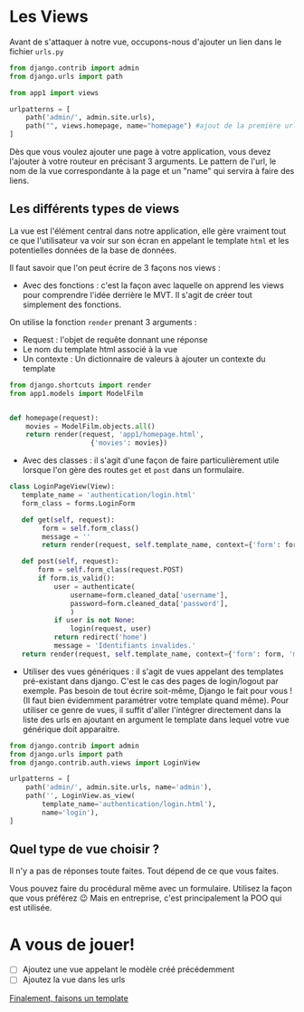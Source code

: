 # Les Views

Avant de s'attaquer à notre vue, occupons-nous d'ajouter un lien dans le fichier `urls.py`

````python
from django.contrib import admin
from django.urls import path

from app1 import views

urlpatterns = [
    path('admin/', admin.site.urls),
    path("", views.homepage, name="homepage") #ajout de la première url
]
````

Dès que vous voulez ajouter une page à votre application, vous devez l'ajouter à votre routeur en précisant 3 arguments. Le pattern de l'url, le nom de la vue correspondante à la page et un "name" qui servira à faire des liens.

## Les différents types de views

La vue est l'élément central dans notre application, elle gère vraiment tout ce que l'utilisateur va voir sur son écran en appelant le template `html` et les potentielles données de la base de données.

Il faut savoir que l'on peut écrire de 3 façons nos views : 

* Avec des fonctions : c'est la façon avec laquelle on apprend les views pour comprendre l'idée derrière le MVT. Il s'agit de créer tout simplement des fonctions. 

On utilise la fonction `render` prenant 3 arguments :
  * Request : l'objet de requête donnant une réponse
  * Le nom du template html associé à la vue
  * Un contexte : Un dictionnaire de valeurs à ajouter un contexte du template

````python
from django.shortcuts import render
from app1.models import ModelFilm


def homepage(request):
    movies = ModelFilm.objects.all()
    return render(request, 'app1/homepage.html',
                    {'movies': movies})
````

* Avec des classes : il s'agit d'une façon de faire particulièrement utile lorsque l'on gère des routes `get` et `post` dans un formulaire. 

````python
class LoginPageView(View):
   template_name = 'authentication/login.html'
   form_class = forms.LoginForm

   def get(self, request):
        form = self.form_class()
        message = ''
        return render(request, self.template_name, context={'form': form, 'message': message})

   def post(self, request):
       form = self.form_class(request.POST)
       if form.is_valid():
           user = authenticate(
               username=form.cleaned_data['username'],
               password=form.cleaned_data['password'],
               )
           if user is not None:
               login(request, user)
           return redirect('home')
           message = 'Identifiants invalides.'
   return render(request, self.template_name, context={'form': form, 'message': message})
````

* Utiliser des vues génériques : il s'agit de vues appelant des templates pré-existant dans django. C'est le cas des pages de login/logout par exemple. Pas besoin de tout écrire soit-même, Django le fait pour vous ! (Il faut bien évidemment paramétrer votre template quand même). Pour utiliser ce genre de vues, il suffit d'aller l'intégrer directement dans la liste des urls en ajoutant en argument le template dans lequel votre vue générique doit apparaitre. 

````python
from django.contrib import admin
from django.urls import path
from django.contrib.auth.views import LoginView

urlpatterns = [
    path('admin/', admin.site.urls, name='admin'),
    path('', LoginView.as_view(
        template_name='authentication/login.html'),
        name='login'),
]
````

## Quel type de vue choisir ? 

Il n'y a pas de réponses toute faites. Tout dépend de ce que vous faites. 

Vous pouvez faire du procédural même avec un formulaire. Utilisez la façon que vous préférez :wink: Mais en entreprise, c'est principalement la POO qui est utilisée. 

# A vous de jouer! 

- [ ] Ajoutez une vue appelant le modèle créé précédemment 
- [ ] Ajoutez la vue dans les urls

[Finalement, faisons un template](https://github.com/CalcagnoLoic/workshop_python/blob/main/2.Framework_django/06.template.md)
